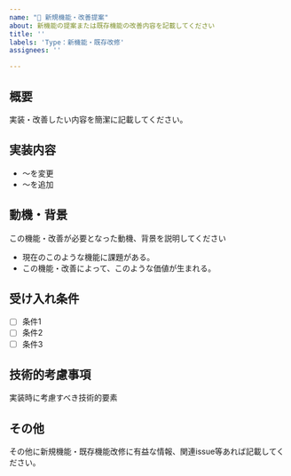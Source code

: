 ```yaml
---
name: "🚀 新規機能・改善提案"
about: 新機能の提案または既存機能の改善内容を記載してください
title: ''
labels: 'Type：新機能・既存改修'
assignees: ''

---
```


## 概要
実装・改善したい内容を簡潔に記載してください。

## 実装内容
- ～を変更
- ～を追加

## 動機・背景
この機能・改善が必要となった動機、背景を説明してください
- 現在のこのような機能に課題がある。
- この機能・改善によって、このような価値が生まれる。

## 受け入れ条件
- [ ] 条件1
- [ ] 条件2
- [ ] 条件3

## 技術的考慮事項
実装時に考慮すべき技術的要素

## その他
その他に新規機能・既存機能改修に有益な情報、関連issue等あれば記載してください。